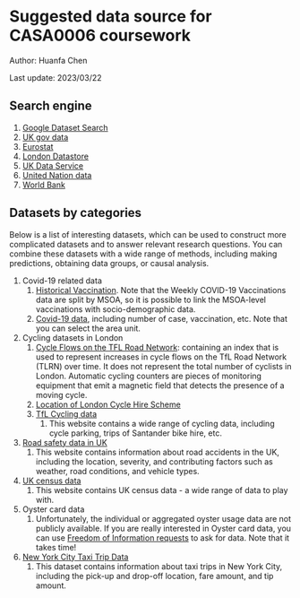 # Suggested data source for CASA0006 coursework

Author: Huanfa Chen

Last update: 2023/03/22

## Search engine

1. [Google Dataset Search](https://toolbox.google.com/datasetsearch)
2. [UK gov data](https://data.gov.uk/)
3. [Eurostat](http://ec.europa.eu/eurostat/data/database)
4. [London Datastore](http://data.london.gov.uk)
5. [UK Data Service](https://www.ukdataservice.ac.uk/)
6. [United Nation data](http://data.un.org)
7. [World Bank](http://data.worldbank.org/)

## Datasets by categories

Below is a list of interesting datasets, which can be used to construct more complicated datasets and to answer relevant research questions. You can combine these datasets with a wide range of methods, including making predictions, obtaining data groups, or causal analysis.

1. Covid-19 related data
   1. [Historical Vaccination](https://www.england.nhs.uk/statistics/statistical-work-areas/covid-19-vaccinations/). Note that the Weekly COVID-19 Vaccinations data are split by MSOA, so it is possible to link the MSOA-level vaccinations with socio-demographic data.
   2. [Covid-19 data](https://coronavirus.data.gov.uk/details/download), including number of case, vaccination, etc. Note that you can select the area unit.
2. Cycling datasets in London
   1. [Cycle Flows on the TFL Road Network](https://data.london.gov.uk/dataset/cycle-flows-tfl-road-network): containing an index that is used to represent increases in cycle flows on the TfL Road Network (TLRN) over time. It does not represent the total number of cyclists in London. Automatic cycling counters are pieces of monitoring equipment that emit a magnetic field that detects the presence of a moving cycle.
   2. [Location of London Cycle Hire Scheme](https://www.data.gov.uk/dataset/6770d316-6e37-49e9-a6d7-6c2ecd56ef07/london-cycle-hire-scheme)
   3. [TfL Cycling data](https://cycling.data.tfl.gov.uk/)
      1. This website contains a wide range of cycling data, including cycle parking, trips of Santander bike hire, etc. 
3. [Road safety data in UK](https://www.data.gov.uk/dataset/cb7ae6f0-4be6-4935-9277-47e5ce24a11f/road-safety-data)
   1. This website contains information about road accidents in the UK, including the location, severity, and contributing factors such as weather, road conditions, and vehicle types.
4. [UK census data](https://www.ons.gov.uk/census)
   1. This website contains UK census data - a wide range of data to play with.
5. Oyster card data
   1. Unfortunately, the individual or aggregated oyster usage data are not publicly available. If you are really interested in Oyster card data, you can use [Freedom of Information requests](https://tfl.gov.uk/corporate/transparency/freedom-of-information) to ask for data. Note that it takes time!
6. [New York City Taxi Trip Data](https://www1.nyc.gov/site/tlc/about/tlc-trip-record-data.page)
   1. This dataset contains information about taxi trips in New York City, including the pick-up and drop-off location, fare amount, and tip amount.